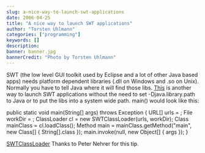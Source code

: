```yaml
---
slug: a-nice-way-to-launch-swt-applications
date: 2006-04-25
title: "A nice way to launch SWT applications"
author: "Torsten Uhlmann"
categories: ["programming"]
keywords: []
description:
banner: banner.jpg
bannerCredit: "Photo by Torsten Uhlmann"
---
```


SWT (the low level GUI toolkit used by Eclipse and a lot of other Java based apps) needs platform dependent libraries (.dll on Windows and .so on Unix). Normally you have to tell Java where it will find those libs. [This](http://www.eclipsezone.com/eclipse/forums/m92002519.html) is another way to launch SWT applications without the need to set -Djava.library.path to Java or to put the libs into a system wide path. main() would look like this:

public static void main(String[] args) throws Exception { URL[] urls = ; File workDir = ; ClassLoader cl = new SWTClassLoader(urls, workDir); Class mainClass = cl.loadClass(); Method main = mainClass.getMethod("main", new Class[] { String[].class }); main.invoke(null, new Object[] { args }); }

<span id="p36">[SWTClassLoader](./SWTClassLoader.zip)</span> Thanks to Peter Nehrer for this tip.
